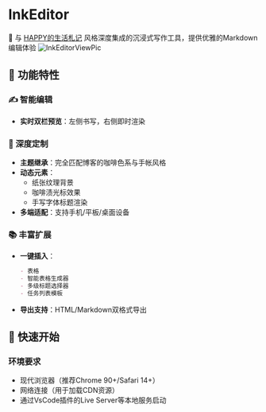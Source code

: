 # InkEditor

📖 与 [HAPPY的生活札记](https://happy2332333.netlify.app/) 风格深度集成的沉浸式写作工具，提供优雅的Markdown编辑体验
![InkEditorViewPic](https://pic1.imgdb.cn/item/6818833958cb8da5c8dd8320.png)
## 🌟 功能特性

### ✍️ 智能编辑
- **实时双栏预览**：左侧书写，右侧即时渲染

### 🎨 深度定制
- **主题继承**：完全匹配博客的咖啡色系与手帐风格
- **动态元素**：
  - 纸张纹理背景
  - 咖啡渍光标效果
  - 手写字体标题渲染
- **多端适配**：支持手机/平板/桌面设备

### 📚 丰富扩展
- **一键插入**：
  ```markdown
  - 表格
  - 智能表格生成器
  - 多级标题选择器
  - 任务列表模板
- **导出支持**：HTML/Markdown双格式导出

## 🚀 快速开始

### 环境要求
- 现代浏览器（推荐Chrome 90+/Safari 14+）
- 网络连接（用于加载CDN资源）
- 通过VsCode插件的Live Server等本地服务启动
